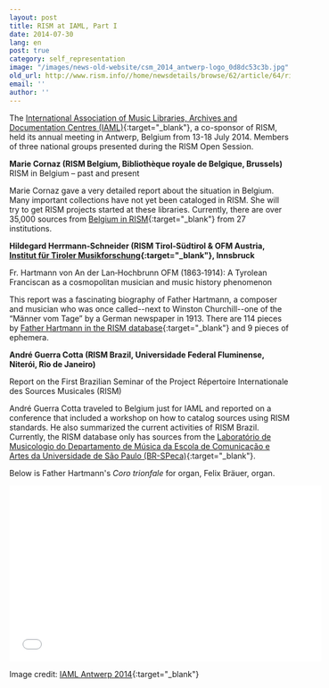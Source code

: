 ```yaml
---
layout: post
title: RISM at IAML, Part I
date: 2014-07-30
lang: en
post: true
category: self_representation
image: "/images/news-old-website/csm_2014_antwerp-logo_0d8dc53c3b.jpg"
old_url: http://www.rism.info//home/newsdetails/browse/62/article/64/rism-at-iaml-part-i.html
email: ''
author: ''
---
```



The [International Association of Music Libraries, Archives and Documentation Centres (IAML)](http://www.iaml.info/){:target="_blank"}, a co-sponsor of RISM, held its annual meeting in Antwerp, Belgium from 13-18 July 2014. Members of three national groups presented during the RISM Open Session.

**Marie Cornaz (RISM Belgium, Bibliothèque royale de Belgique, Brussels)**
RISM in Belgium – past and present

Marie Cornaz gave a very detailed report about the situation in Belgium. Many important collections have not yet been cataloged in RISM. She will try to get RISM projects started at these libraries. Currently, there are over 35,000 sources from [Belgium in RISM](https://opac.rism.info/search?View=rism&siglum=B-*){:target="_blank"} from 27 institutions.

**Hildegard Herrmann‐Schneider (RISM Tirol‐Südtirol & OFM Austria, [Institut für Tiroler Musikforschung](http://www.musikland-tirol.at/index.php){:target="_blank"}, Innsbruck**

Fr. Hartmann von An der Lan‐Hochbrunn OFM (1863‐1914): A Tyrolean Franciscan as a cosmopolitan musician and music history phenomenon

This report was a fascinating biography of Father Hartmann, a composer and musician who was once called--next to Winston Churchill--one of the “Männer vom Tage” by a German newspaper in 1913. There are 114 pieces by [Father Hartmann in the RISM database](https://opac.rism.info/search?View=rism&author=Hartmann+von+An){:target="_blank"} and 9 pieces of ephemera.

**André Guerra Cotta (RISM Brazil, Universidade Federal Fluminense, Niterói, Rio de Janeiro)**

Report on the First Brazilian Seminar of the Project Répertoire Internationale des Sources Musicales (RISM)

André Guerra Cotta traveled to Belgium just for IAML and reported on a conference that included a workshop on how to catalog sources using RISM standards. He also summarized the current activities of RISM Brazil. Currently, the RISM database only has sources from the [Laboratório de Musicologio do Departamento de Música da Escola de Comunicação e Artes da Universidade de São Paulo (BR-SPeca)](https://opac.rism.info/search?View=rism&siglum=BR-SPeca){:target="_blank"}.

Below is Father Hartmann's _Coro trionfale_ for organ, Felix Bräuer, organ.

<iframe width="560" height="315" src="//www.youtube.com/embed/WAFreDYxAUw" frameborder="0" allowfullscreen></iframe>



Image credit: [IAML Antwerp 2014](http://www.libraryconservatoryantwerp.be/iaml2014/index.php){:target="_blank"}